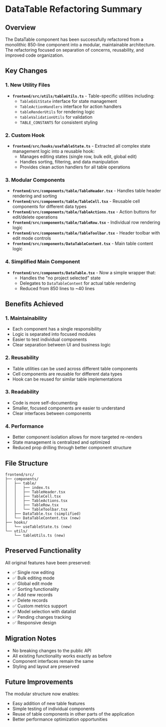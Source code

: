 # DataTable Refactoring Summary

## Overview
The DataTable component has been successfully refactored from a monolithic 850-line component into a modular, maintainable architecture. The refactoring focused on separation of concerns, reusability, and improved code organization.

## Key Changes

### 1. **New Utility Files**
- **`frontend/src/utils/tableUtils.ts`** - Table-specific utilities including:
  - `TableEditState` interface for state management
  - `TableActionHandlers` interface for action handlers
  - `tableRenderUtils` for rendering logic
  - `tableValidationUtils` for validation
  - `TABLE_CONSTANTS` for consistent styling

### 2. **Custom Hook**
- **`frontend/src/hooks/useTableState.ts`** - Extracted all complex state management logic into a reusable hook:
  - Manages editing states (single row, bulk edit, global edit)
  - Handles sorting, filtering, and data manipulation
  - Provides clean action handlers for all table operations

### 3. **Modular Components**
- **`frontend/src/components/table/TableHeader.tsx`** - Handles table header rendering and sorting
- **`frontend/src/components/table/TableCell.tsx`** - Reusable cell components for different data types
- **`frontend/src/components/table/TableActions.tsx`** - Action buttons for edit/delete operations
- **`frontend/src/components/table/TableRow.tsx`** - Individual row rendering logic
- **`frontend/src/components/table/TableToolbar.tsx`** - Header toolbar with edit mode controls
- **`frontend/src/components/DataTableContent.tsx`** - Main table content logic

### 4. **Simplified Main Component**
- **`frontend/src/components/DataTable.tsx`** - Now a simple wrapper that:
  - Handles the "no project selected" state
  - Delegates to `DataTableContent` for actual table rendering
  - Reduced from 850 lines to ~40 lines

## Benefits Achieved

### 1. **Maintainability**
- Each component has a single responsibility
- Logic is separated into focused modules
- Easier to test individual components
- Clear separation between UI and business logic

### 2. **Reusability**
- Table utilities can be used across different table components
- Cell components are reusable for different data types
- Hook can be reused for similar table implementations

### 3. **Readability**
- Code is more self-documenting
- Smaller, focused components are easier to understand
- Clear interfaces between components

### 4. **Performance**
- Better component isolation allows for more targeted re-renders
- State management is centralized and optimized
- Reduced prop drilling through better component structure

## File Structure

```
frontend/src/
├── components/
│   ├── table/
│   │   ├── index.ts
│   │   ├── TableHeader.tsx
│   │   ├── TableCell.tsx
│   │   ├── TableActions.tsx
│   │   ├── TableRow.tsx
│   │   └── TableToolbar.tsx
│   ├── DataTable.tsx (simplified)
│   └── DataTableContent.tsx (new)
├── hooks/
│   └── useTableState.ts (new)
└── utils/
    └── tableUtils.ts (new)
```

## Preserved Functionality
All original features have been preserved:
- ✅ Single row editing
- ✅ Bulk editing mode
- ✅ Global edit mode
- ✅ Sorting functionality
- ✅ Add new records
- ✅ Delete records
- ✅ Custom metrics support
- ✅ Model selection with datalist
- ✅ Pending changes tracking
- ✅ Responsive design

## Migration Notes
- No breaking changes to the public API
- All existing functionality works exactly as before
- Component interfaces remain the same
- Styling and layout are preserved

## Future Improvements
The modular structure now enables:
- Easy addition of new table features
- Simple testing of individual components
- Reuse of table components in other parts of the application
- Better performance optimization opportunities 